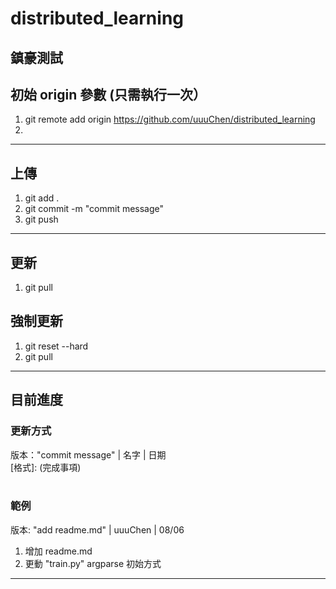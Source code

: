 # distributed_learning
鎮豪測試
--------------------------------------------
## 初始 origin 參數 (只需執行一次）
1. git remote add origin https://github.com/uuuChen/distributed_learning
2.  
--------------------------------------------
## 上傳
1. git add . <br>
2. git commit -m "commit message" <br>
3. git push <br>

--------------------------------------------
## 更新
1. git pull <br>

## 強制更新
1. git reset --hard <br>
2. git pull <br>

--------------------------------------------
## 目前進度

### 更新方式
版本："commit message" | 名字 | 日期 <br>
[格式]: (完成事項)  <br>
<br>
### 範例
版本: "add readme.md" | uuuChen | 08/06 <br>
1. 增加 readme.md <br>
2. 更動 "train.py" argparse 初始方式 <br>

--------------------------------------------
